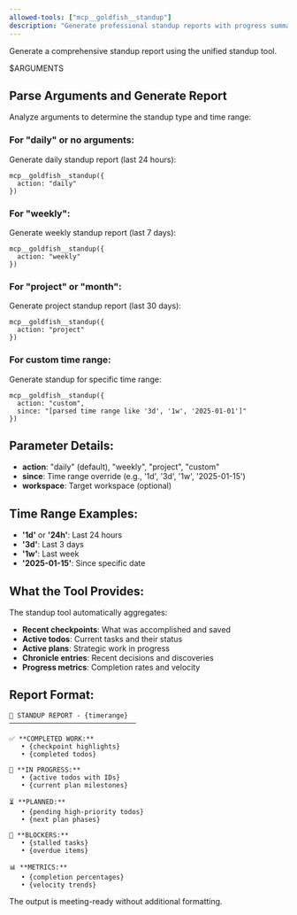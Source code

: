 ```yaml
---
allowed-tools: ["mcp__goldfish__standup"]
description: "Generate professional standup reports with progress summaries"
---
```


Generate a comprehensive standup report using the unified standup tool.

$ARGUMENTS

## Parse Arguments and Generate Report

Analyze arguments to determine the standup type and time range:

### For "daily" or no arguments:
Generate daily standup report (last 24 hours):
```
mcp__goldfish__standup({
  action: "daily"
})
```

### For "weekly":
Generate weekly standup report (last 7 days):
```
mcp__goldfish__standup({
  action: "weekly"
})
```

### For "project" or "month":
Generate project standup report (last 30 days):
```
mcp__goldfish__standup({
  action: "project"
})
```

### For custom time range:
Generate standup for specific time range:
```
mcp__goldfish__standup({
  action: "custom",
  since: "[parsed time range like '3d', '1w', '2025-01-01']"
})
```

## Parameter Details:
- **action**: "daily" (default), "weekly", "project", "custom"
- **since**: Time range override (e.g., '1d', '3d', '1w', '2025-01-15')
- **workspace**: Target workspace (optional)

## Time Range Examples:
- **'1d'** or **'24h'**: Last 24 hours
- **'3d'**: Last 3 days  
- **'1w'**: Last week
- **'2025-01-15'**: Since specific date

## What the Tool Provides:

The standup tool automatically aggregates:
- **Recent checkpoints**: What was accomplished and saved
- **Active todos**: Current tasks and their status
- **Active plans**: Strategic work in progress  
- **Chronicle entries**: Recent decisions and discoveries
- **Progress metrics**: Completion rates and velocity

## Report Format:
```
🔄 STANDUP REPORT - {timerange}
────────────────────────────────

✅ **COMPLETED WORK:**
   • {checkpoint highlights}
   • {completed todos}

🔄 **IN PROGRESS:**  
   • {active todos with IDs}
   • {current plan milestones}

⏳ **PLANNED:**
   • {pending high-priority todos}
   • {next plan phases}

🚧 **BLOCKERS:**
   • {stalled tasks}
   • {overdue items}

📊 **METRICS:**
   • {completion percentages}
   • {velocity trends}
```

The output is meeting-ready without additional formatting.